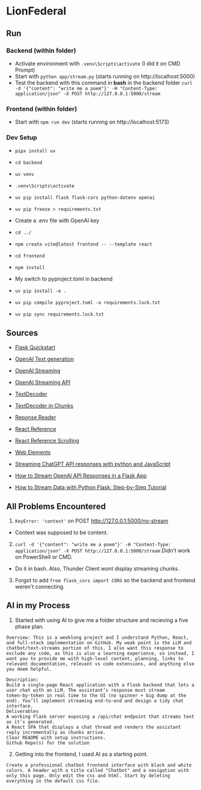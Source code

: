 # LionFederal

## Run

### Backend (within folder)
* Activate environment with ```.venv\Scripts\activate``` (I did it on CMD Prompt)
* Start with ```python app/stream.py``` (starts running on http://localhost:5000)
* Test the backend with this command in **bash** in the backend folder ```curl -d '{"content": "write me a poem"}' -H "Content-Type: application/json" -X POST http://127.0.0.1:5000/stream```

### Frontend (within folder)
* Start with ```npm run dev``` (starts running on http://localhost:5173)

### Dev Setup

* ```pipx install uv```
* ```cd backend```
* ```uv venv```
* ```.venv\Scripts\activate```
* ```uv pip install flask flask-cors python-dotenv openai```
* ```uv pip freeze > requirements.txt```

* Create a .env file with OpenAI key
* ```cd ../```
* ```npm create vite@latest frontend -- --template react```
* ```cd frontend```
* ```npm install```

* My switch to pyproject.toml in backend
* ```uv pip install -e .```
* ```uv pip compile pyproject.toml -o requirements.lock.txt```
* ```uv pip sync requirements.lock.txt```

## Sources

* [Flask Quickstart](https://flask.palletsprojects.com/en/stable/quickstart/)

* [OpenAI Text generation](https://platform.openai.com/docs/guides/text)

* [OpenAI Streaming](https://platform.openai.com/docs/guides/streaming-responses)

* [OpenAI Streaming API](https://platform.openai.com/docs/api-reference/responses-streaming)

* [TextDecoder](https://developer.mozilla.org/en-US/docs/Web/API/TextDecoder)

* [TextDecoder in Chunks](https://developer.mozilla.org/en-US/docs/Web/API/TextDecoder/decode)

* [Reponse Reader](https://developer.mozilla.org/en-US/docs/Web/API/ReadableStream/getReader)

* [React Reference](https://react.dev/reference/react/useRef)

* [React Reference Scrolling](https://react.dev/learn/manipulating-the-dom-with-refs)

* [Web Elements](https://developer.mozilla.org/en-US/docs/Web/API/Element/scrollHeight)

* [Streaming ChatGPT API responses with python and JavaScript](https://dev.to/jethrolarson/streaming-chatgpt-api-responses-with-python-and-javascript-22d0)

* [How to Stream OpenAI API Responses in a Flask App](https://www.youtube.com/watch?v=z6iYcqNECwA)

* [How to Stream Data with Python Flask: Step-by-Step Tutorial](https://www.youtube.com/watch?v=6U6ognrmNsE)


## All Problems Encountered 
1. ```KeyError: 'context'``` on POST http://127.0.0.1:5000/no-stream
- Context was supposed to be content.

2. ```curl -d '{"content": "write me a poem"}' -H "Content-Type: application/json" -X POST http://127.0.0.1:5000/stream```  Didn't work on PowerShell or CMD.
- Do it in bash. Also, Thunder Client wont display streaming chunks.

3. Forgot to add ```from flask_cors import CORS``` so the backend and frontend weren't connecting.

## AI in my Process

1. Started with using AI to give me a folder structure and recieving a five phase plan.

```
Overview: This is a weeklong project and I understand Python, React, and full-stack implementation on GitHub. My weak point is the LLM and chatbot/text-streams portion of this. I also want this response to exclude any code, as this is also a learning experience, so instead, I want you to provide me with high-level content, planning, links to relevant documentation, relevant vs code extensions, and anything else you deem helpful.

Description:
Build a single‑page React application with a Flask backend that lets a user chat with an LLM. The assistant’s response must stream token‑by‑token in real time to the UI (no spinner + big dump at the end). You’ll implement streaming end‑to‑end and design a tidy chat interface.
Deliverables
A working Flask server exposing a /api/chat endpoint that streams text as it’s generated.
A React SPA that displays a chat thread and renders the assistant reply incrementally as chunks arrive.
Clear README with setup instructions.
Github Repo(s) for the solution
```

2. Getting into the frontend, I used AI as a starting point.

```
Create a professional chatbot frontend interface with black and white colors. A header with a title called "Chatbot" and a navigation with only this page. Only edit the css and html. Start by deleting everything in the default css file.
```
